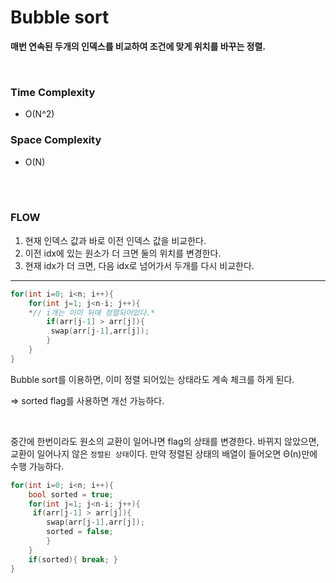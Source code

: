 # Bubble sort

**매번 연속된 두개의 인덱스를 비교하여 조건에 맞게 위치를 바꾸는 정렬.**

</br>

### **Time Complexity**

- O(N^2)

### **Space Complexity**

- O(N)

</br>

</br>

### **FLOW**

1. 현재 인덱스 값과 바로 이전 인덱스 값을 비교한다.
2. 이전 idx에 있는 원소가 더 크면 둘의 위치를 변경한다.
3. 현재 idx가 더 크면, 다음 idx로 넘어가서 두개를 다시 비교한다.

------

```cpp
for(int i=0; i<n; i++){ 
	for(int j=1; j<n-i; j++){ 
	*// i개는 이미 뒤에 정렬되어있다.*
		if(arr[j-1] > arr[j]){
		 swap(arr[j-1],arr[j]); 
		} 
	} 
}
```

Bubble sort를 이용하면, 이미 정렬 되어있는 상태라도 계속 체크를 하게 된다.

=> sorted flag를 사용하면 개선 가능하다.

</br>



중간에 한번이라도 원소의 교환이 일어나면 flag의 상태를 변경한다. 바뀌지 않았으면, 교환이 일어나지 않은 `정렬된 상태`이다. 만약 정렬된 상태의 배열이 들어오면 Θ(n)만에 수행 가능하다.

```cpp
for(int i=0; i<n; i++){
	bool sorted = true;
	for(int j=1; j<n-i; j++){
	 if(arr[j-1] > arr[j]){
		swap(arr[j-1],arr[j]);
		sorted = false; 
		} 
	} 
	if(sorted){ break; } 
}
```

</br>

</br>